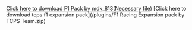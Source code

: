 [Click here to download F1 Pack by mdk_813(Necessary file)](/plugins/F1_mdk_813.zip)
[Click here to download tcps f1 expansion pack](/plugins/F1 Racing Expansion pack by TCPS Team.zip)
